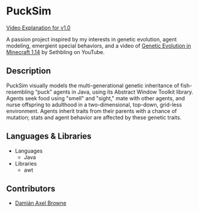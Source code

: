# PuckSim

[Video Explanation for v1.0](https://youtu.be/AvIlGguYQxE)

A passion project inspired by my interests in genetic evolution, agent modeling, 
emergient special behaviors, and a video of [Genetic Evolution in Minecraft 1.14](https://www.youtube.com/watch?v=9aIp5DdnKwM)
by Sethbling on YouTube.

## Description
PuckSim visually models the multi-generational genetic inheritance of fish-resembling
“puck” agents in Java, using its Abstract Window Toolkit library. Agents seek food using "smell"
and "sight," mate with other agents, and nurse offspring to adulthood in a two-dimensional,
top-down, grid-less environment. Agents inherit traits from their parents with a chance of
mutation; stats and agent behavior are affected by these genetic traits.

## Languages & Libraries
* Languages
  * Java
* Libraries
  * awt

## Contributors
* [Damián Axel Browne](https://github.com/damianbrowne) 

